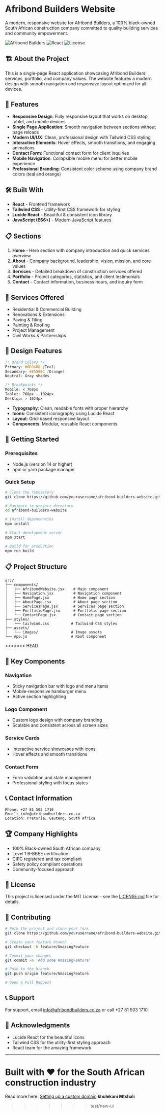 # Afribond Builders Website

A modern, responsive website for Afribond Builders, a 100% black-owned South African construction company committed to quality building services and community empowerment.

![Afribond Builders](https://img.shields.io/badge/Status-Active-brightgreen)
![React](https://img.shields.io/badge/React-18+-blue)
![License](https://img.shields.io/badge/License-MIT-yellow)

## 🏗️ About the Project

This is a single-page React application showcasing Afribond Builders' services, portfolio, and company values. The website features a modern design with smooth navigation and responsive layout optimized for all devices.

## 🚀 Features

- **Responsive Design**: Fully responsive layout that works on desktop, tablet, and mobile devices
- **Single Page Application**: Smooth navigation between sections without page reloads
- **Modern UI/UX**: Clean, professional design with Tailwind CSS styling
- **Interactive Elements**: Hover effects, smooth transitions, and engaging animations
- **Contact Form**: Functional contact form for client inquiries
- **Mobile Navigation**: Collapsible mobile menu for better mobile experience
- **Professional Branding**: Consistent color scheme using company brand colors (teal and orange)

## 🛠️ Built With

- **React** - Frontend framework
- **Tailwind CSS** - Utility-first CSS framework for styling
- **Lucide React** - Beautiful & consistent icon library
- **JavaScript (ES6+)** - Modern JavaScript features

## 📋 Sections

1. **Home** - Hero section with company introduction and quick services overview
2. **About** - Company background, leadership, vision, mission, and core values
3. **Services** - Detailed breakdown of construction services offered
4. **Portfolio** - Project categories, statistics, and client testimonials
5. **Contact** - Contact information, business hours, and inquiry form

## 🏢 Services Offered

- Residential & Commercial Building
- Renovations & Extensions
- Paving & Tiling
- Painting & Roofing
- Project Management
- Civil Works & Partnerships

## 🎨 Design Features

```css
/* Brand Colors */
Primary: #0D9488 (Teal)
Secondary: #EA580C (Orange)
Neutral: Gray shades

/* Breakpoints */
Mobile: < 768px
Tablet: 768px - 1024px
Desktop: > 1024px
```

- **Typography**: Clean, readable fonts with proper hierarchy
- **Icons**: Consistent iconography using Lucide React
- **Layout**: Grid-based responsive layout
- **Components**: Modular, reusable React components

## 🚀 Getting Started

### Prerequisites

- Node.js (version 14 or higher)
- npm or yarn package manager

### Quick Setup

```bash
# Clone the repository
git clone https://github.com/yourusername/afribond-builders-website.git

# Navigate to project directory
cd afribond-builders-website

# Install dependencies
npm install

# Start development server
npm start

# Build for production
npm run build
```

## 📋 Project Structure

```
src/
├── components/
│   ├── AfribondWebsite.jsx    # Main component
│   ├── Navigation.jsx         # Navigation component
│   ├── HomePage.jsx           # Home page section
│   ├── AboutPage.jsx          # About page section
│   ├── ServicesPage.jsx       # Services page section
│   ├── PortfolioPage.jsx      # Portfolio page section
│   └── ContactPage.jsx        # Contact page section
├── styles/
│   └── tailwind.css          # Tailwind CSS styles
├── assets/
│   └── images/               # Image assets
└── App.js                    # Root component
```

<<<<<<< HEAD
## 🎯 Key Components

### Navigation
- Sticky navigation bar with logo and menu items
- Mobile-responsive hamburger menu
- Active section highlighting

### Logo Component
- Custom logo design with company branding
- Scalable and consistent across all screen sizes

### Service Cards
- Interactive service showcases with icons
- Hover effects and smooth transitions

### Contact Form
- Form validation and state management
- Professional styling with focus states

## 📞 Contact Information

```
Phone: +27 81 503 1710
Email: info@afribondbuilders.co.za
Location: Pretoria, Gauteng, South Africa
```

## 🏆 Company Highlights

- 100% Black-owned South African company
- Level 1 B-BBEE certification
- CIPC registered and tax compliant
- Safety policy compliant operations
- Community-focused approach

## 📄 License

This project is licensed under the MIT License - see the [LICENSE.md](LICENSE.md) file for details.

## 🤝 Contributing

```bash
# Fork the project and clone your fork
git clone https://github.com/yourusername/afribond-builders-website.git

# Create your feature branch
git checkout -b feature/AmazingFeature

# Commit your changes
git commit -m 'Add some AmazingFeature'

# Push to the branch
git push origin feature/AmazingFeature

# Open a Pull Request
```

## 📞 Support

For support, email info@afribondbuilders.co.za or call +27 81 503 1710.

## 🙏 Acknowledgments

- Lucide React for the beautiful icons
- Tailwind CSS for the utility-first styling approach
- React team for the amazing framework

---

**Built with ❤️ for the South African construction industry**
=======
Read more here: [Setting up a custom domain](https://docs.lovable.dev/tips-tricks/custom-domain#step-by-step-guide)
**khulekani Mtshali**
>>>>>>> test/new-ui
